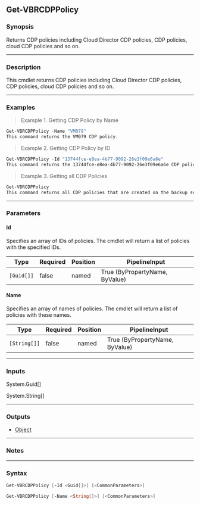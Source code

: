 Get-VBRCDPPolicy
----------------

### Synopsis
Returns CDP policies including Cloud Director CDP policies, CDP policies, cloud CDP policies and so on.

---

### Description

This cmdlet returns CDP policies including Cloud Director CDP policies, CDP policies, cloud CDP policies and so on.

---

### Examples
> Example 1. Getting CDP Policy by Name

```PowerShell
Get-VBRCDPPolicy -Name "VM079"
This command returns the VM079 CDP policy.
```
> Example 2. Getting CDP Policy by ID

```PowerShell
Get-VBRCDPPolicy -Id "13744fce-e8ea-4b77-9092-26e3f09e6a6e"
This command returns the 13744fce-e8ea-4b77-9092-26e3f09e6a6e CDP policy.
```
> Example 3. Getting all CDP Policies

```PowerShell
Get-VBRCDPPolicy
This command returns all CDP policies that are created on the backup server.
```

---

### Parameters
#### **Id**
Specifies an array of IDs of policies.
The cmdlet will return a list of policies with the specified IDs.

|Type      |Required|Position|PipelineInput                 |
|----------|--------|--------|------------------------------|
|`[Guid[]]`|false   |named   |True (ByPropertyName, ByValue)|

#### **Name**
Specifies an array of names of policies.
The cmdlet will return a list of policies with these names.

|Type        |Required|Position|PipelineInput                 |
|------------|--------|--------|------------------------------|
|`[String[]]`|false   |named   |True (ByPropertyName, ByValue)|

---

### Inputs
System.Guid[]

System.String[]

---

### Outputs
* [Object](https://learn.microsoft.com/en-us/dotnet/api/System.Object)

---

### Notes

---

### Syntax
```PowerShell
Get-VBRCDPPolicy [-Id <Guid[]>] [<CommonParameters>]
```
```PowerShell
Get-VBRCDPPolicy [-Name <String[]>] [<CommonParameters>]
```
